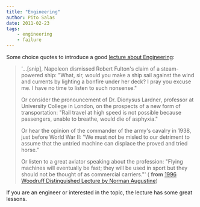 ```yaml
---
title: "Engineering"
author: Pito Salas
date: 2011-02-23
tags:
    - engineering
    - failure
---
```




Some choice quotes to introduce a good [lecture about
Engineering](<http://sunnyday.mit.edu/16.355/Augustine.htm>):

> '…[snip], Napoleon dismissed Robert Fulton's claim of a steam-powered ship:
> "What, sir, would you make a ship sail against the wind and currents by
> lighting a bonfire under her deck? I pray you excuse me. I have no time to
> listen to such nonsense."
>
> Or consider the pronouncement of Dr. Dionysus Lardner, professor at
> University College in London, on the prospects of a new form of
> transportation: "Rail travel at high speed is not possible because
> passengers, unable to breathe, would die of asphyxia."
>
> Or hear the opinion of the commander of the army's cavalry in 1938, just
> before World War II: "We must not be misled to our detriment to assume that
> the untried machine can displace the proved and tried horse."
>
> Or listen to a great aviator speaking about the profession: "Flying machines
> will eventually be fast; they will be used in sport but they should not be
> thought of as commercial carriers."' ( **from** [1996 Woodruff Distinguished
> Lecture by Norman
> Augustine](<http://sunnyday.mit.edu/16.355/Augustine.htm>))

If you are an engineer or interested in the topic, the lecture has some great
lessons.


